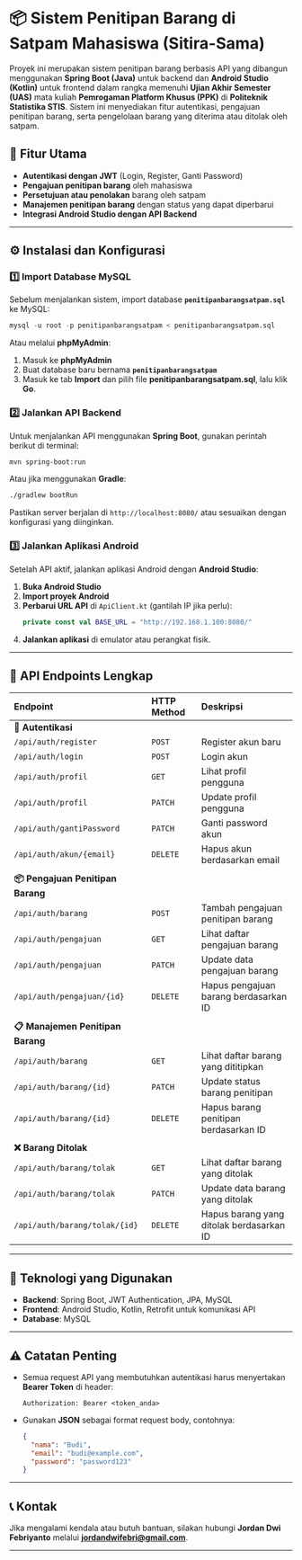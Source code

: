
# 📦 Sistem Penitipan Barang di Satpam Mahasiswa (Sitira-Sama)

Proyek ini merupakan sistem penitipan barang berbasis API yang dibangun menggunakan **Spring Boot (Java)** untuk backend dan **Android Studio (Kotlin)** untuk frontend dalam rangka memenuhi **Ujian Akhir Semester (UAS)** mata kuliah **Pemrogaman Platform Khusus (PPK)** di **Politeknik Statistika STIS**. Sistem ini menyediakan fitur autentikasi, pengajuan penitipan barang, serta pengelolaan barang yang diterima atau ditolak oleh satpam.

## 📌 Fitur Utama
- **Autentikasi dengan JWT** (Login, Register, Ganti Password)
- **Pengajuan penitipan barang** oleh mahasiswa
- **Persetujuan atau penolakan** barang oleh satpam
- **Manajemen penitipan barang** dengan status yang dapat diperbarui
- **Integrasi Android Studio dengan API Backend**

---

## ⚙️ Instalasi dan Konfigurasi

### 1️⃣ Import Database MySQL
Sebelum menjalankan sistem, import database **`penitipanbarangsatpam.sql`** ke MySQL:
```sql
mysql -u root -p penitipanbarangsatpam < penitipanbarangsatpam.sql
```
Atau melalui **phpMyAdmin**:
1. Masuk ke **phpMyAdmin**
2. Buat database baru bernama **`penitipanbarangsatpam`**
3. Masuk ke tab **Import** dan pilih file **penitipanbarangsatpam.sql**, lalu klik **Go**.

### 2️⃣ Jalankan API Backend
Untuk menjalankan API menggunakan **Spring Boot**, gunakan perintah berikut di terminal:
```bash
mvn spring-boot:run
```
Atau jika menggunakan **Gradle**:
```bash
./gradlew bootRun
```
Pastikan server berjalan di `http://localhost:8080/` atau sesuaikan dengan konfigurasi yang diinginkan.

### 3️⃣ Jalankan Aplikasi Android
Setelah API aktif, jalankan aplikasi Android dengan **Android Studio**:
1. **Buka Android Studio**
2. **Import proyek Android**
3. **Perbarui URL API** di `ApiClient.kt` (gantilah IP jika perlu):
   ```kotlin
   private const val BASE_URL = "http://192.168.1.100:8080/"
   ```
4. **Jalankan aplikasi** di emulator atau perangkat fisik.

---

## 🚀 API Endpoints Lengkap

| **Endpoint**                      | **HTTP Method** | **Deskripsi**                                |
|:----------------------------------|:----------------|:---------------------------------------------|
| **🔐 Autentikasi**                |                 |                                              |
| `/api/auth/register`             | `POST`          | Register akun baru                           |
| `/api/auth/login`                | `POST`          | Login akun                                   |
| `/api/auth/profil`               | `GET`           | Lihat profil pengguna                        |
| `/api/auth/profil`               | `PATCH`         | Update profil pengguna                       |
| `/api/auth/gantiPassword`        | `PATCH`         | Ganti password akun                          |
| `/api/auth/akun/{email}`         | `DELETE`        | Hapus akun berdasarkan email                 |
|                                    |                 |                                              |
| **📦 Pengajuan Penitipan Barang** |                 |                                              |
| `/api/auth/barang`               | `POST`          | Tambah pengajuan penitipan barang            |
| `/api/auth/pengajuan`            | `GET`           | Lihat daftar pengajuan barang                |
| `/api/auth/pengajuan`            | `PATCH`         | Update data pengajuan barang                 |
| `/api/auth/pengajuan/{id}`       | `DELETE`        | Hapus pengajuan barang berdasarkan ID        |
|                                    |                 |                                              |
| **📋 Manajemen Penitipan Barang** |                 |                                              |
| `/api/auth/barang`               | `GET`           | Lihat daftar barang yang dititipkan          |
| `/api/auth/barang/{id}`          | `PATCH`         | Update status barang penitipan               |
| `/api/auth/barang/{id}`          | `DELETE`        | Hapus barang penitipan berdasarkan ID        |
|                                    |                 |                                              |
| **❌ Barang Ditolak**              |                 |                                              |
| `/api/auth/barang/tolak`         | `GET`           | Lihat daftar barang yang ditolak             |
| `/api/auth/barang/tolak`         | `PATCH`         | Update data barang yang ditolak              |
| `/api/auth/barang/tolak/{id}`    | `DELETE`        | Hapus barang yang ditolak berdasarkan ID     |

---

## 🔧 Teknologi yang Digunakan
- **Backend**: Spring Boot, JWT Authentication, JPA, MySQL
- **Frontend**: Android Studio, Kotlin, Retrofit untuk komunikasi API
- **Database**: MySQL

---

## ⚠️ **Catatan Penting**
- Semua request API yang membutuhkan autentikasi harus menyertakan **Bearer Token** di header:
  ```http
  Authorization: Bearer <token_anda>
  ```
- Gunakan **JSON** sebagai format request body, contohnya:
  ```json
  {
    "nama": "Budi",
    "email": "budi@example.com",
    "password": "password123"
  }
  ```

---

## 📞 Kontak
Jika mengalami kendala atau butuh bantuan, silakan hubungi **Jordan Dwi Febriyanto** melalui **jordandwifebri@gmail.com**.

---
